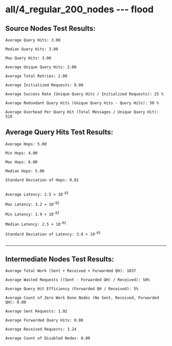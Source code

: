# all/4_regular_200_nodes --- flood
## Source Nodes Test Results:
	Average Query Hits: 3.00

	Median Query Hits: 3.00

	Max Query Hits: 3.00

	Average Unique Query Hits: 2.00

	Average Total Retries: 2.00

	Average Initialized Requests: 8.00

	Average Success Rate (Unique Query Hits / Initialized Requests): 25 %

	Average Redundant Query Hits (Unique Query Hits - Query Hits): 50 %

	Average Overhead Per Query Hit (Total Messages / Unique Query Hit): 518



## Average Query Hits Test Results:
<pre><code>Average Hops: 5.00

Min Hops: 4.00

Max Hops: 6.00

Median Hops: 5.00

Standard Deviation of Hops: 0.82


Average Latency: 2.5 × 10<sup>-02</sup>

Max Latency: 3.2 × 10<sup>-02</sup>

Min Latency: 1.9 × 10<sup>-02</sup>

Median Latency: 2.5 × 10<sup>-02</sup>

Standard Deviation of Latency: 3.8 × 10<sup>-03</sup>

</code></pre>

---------------------------------------------
## Intermediate Nodes Test Results:

	Average Total Work (Sent + Received + Forwarded QH): 1037

	Average Wasted Requests ((Sent - Forwarded QH) / Received): 58%

	Average Query Hit Efficiency (Forwarded QH / Received): 5%

	Average Count of Zero Work Done Nodes (No Sent, Received, Forwarded QH): 0.00

	Average Sent Requests: 1.92

	Average Forwarded Query Hits: 0.08

	Average Received Requests: 3.24

	Average Count of Disabled Nodes: 0.00


